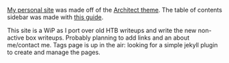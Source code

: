 
[My personal site](https://cybercherney.github.io) was made off of the [Architect theme](https://github.com/pages-themes/architect). The table of contents sidebar was made with [this guide](https://afeld.github.io/bootstrap-toc/).

This site is a WiP as I port over old HTB writeups and write the new non-active box writeups. Probably planning to add links and an about me/contact me. Tags page is up in the air: looking for a simple jekyll plugin to create and manage the pages. 